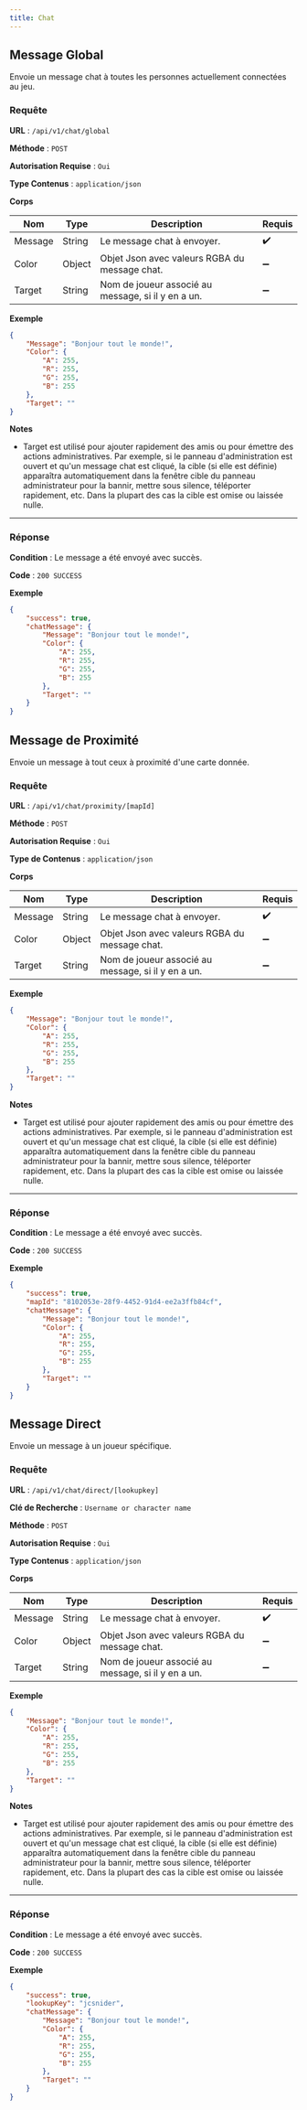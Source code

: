 ```yaml
---
title: Chat
---
```


## Message Global

Envoie un message chat à toutes les personnes actuellement connectées au jeu.

### Requête

**URL** : `/api/v1/chat/global`

**Méthode** : `POST`

**Autorisation Requise** : `Oui`

**Type Contenus** : `application/json`

**Corps**

| Nom     | Type   | Description                                        | Requis             |
| ------- | ------ | -------------------------------------------------- | ------------------ |
| Message | String | Le message chat à envoyer.                         | :heavy_check_mark: |
| Color   | Object | Objet Json avec valeurs RGBA du message chat.      | :heavy_minus_sign: |
| Target  | String | Nom de joueur associé au message, si il y en a un. | :heavy_minus_sign: |

**Exemple**

```json
{
	"Message": "Bonjour tout le monde!",
	"Color": {
		"A": 255,
		"R": 255,
		"G": 255,
		"B": 255
	},
	"Target": ""
}
```

**Notes**

- Target est utilisé pour ajouter rapidement des amis ou pour émettre des actions administratives. Par exemple, si le panneau d'administration est ouvert et qu'un message chat est cliqué, la cible (si elle est définie) apparaîtra automatiquement dans la fenêtre cible du panneau administrateur pour la bannir, mettre sous silence, téléporter rapidement, etc. Dans la plupart des cas la cible est omise ou laissée nulle.

---

### Réponse

**Condition** : Le message a été envoyé avec succès.

**Code** : `200 SUCCESS`

**Exemple**

```json
{
	"success": true,
	"chatMessage": {
		"Message": "Bonjour tout le monde!",
		"Color": {
			"A": 255,
			"R": 255,
			"G": 255,
			"B": 255
		},
		"Target": ""
	}
}
```

## Message de Proximité

Envoie un message à tout ceux à proximité d'une carte donnée.

### Requête

**URL** : `/api/v1/chat/proximity/[mapId]`

**Méthode** : `POST`

**Autorisation Requise** : `Oui`

**Type de Contenus** : `application/json`

**Corps**

| Nom     | Type   | Description                                        | Requis             |
| ------- | ------ | -------------------------------------------------- | ------------------ |
| Message | String | Le message chat à envoyer.                         | :heavy_check_mark: |
| Color   | Object | Objet Json avec valeurs RGBA du message chat.      | :heavy_minus_sign: |
| Target  | String | Nom de joueur associé au message, si il y en a un. | :heavy_minus_sign: |

**Exemple**

```json
{
	"Message": "Bonjour tout le monde!",
	"Color": {
		"A": 255,
		"R": 255,
		"G": 255,
		"B": 255
	},
	"Target": ""
}
```

**Notes**

- Target est utilisé pour ajouter rapidement des amis ou pour émettre des actions administratives. Par exemple, si le panneau d'administration est ouvert et qu'un message chat est cliqué, la cible (si elle est définie) apparaîtra automatiquement dans la fenêtre cible du panneau administrateur pour la bannir, mettre sous silence, téléporter rapidement, etc. Dans la plupart des cas la cible est omise ou laissée nulle.

---

### Réponse

**Condition** : Le message a été envoyé avec succès.

**Code** : `200 SUCCESS`

**Exemple**

```json
{
	"success": true,
	"mapId": "8102053e-28f9-4452-91d4-ee2a3ffb84cf",
	"chatMessage": {
		"Message": "Bonjour tout le monde!",
		"Color": {
			"A": 255,
			"R": 255,
			"G": 255,
			"B": 255
		},
		"Target": ""
	}
}
```

## Message Direct

Envoie un message à un joueur spécifique.

### Requête

**URL** : `/api/v1/chat/direct/[lookupkey]`

**Clé de Recherche** : `Username or character name`

**Méthode** : `POST`

**Autorisation Requise** : `Oui`

**Type Contenus** : `application/json`

**Corps**

| Nom     | Type   | Description                                        | Requis             |
| ------- | ------ | -------------------------------------------------- | ------------------ |
| Message | String | Le message chat à envoyer.                         | :heavy_check_mark: |
| Color   | Object | Objet Json avec valeurs RGBA du message chat.      | :heavy_minus_sign: |
| Target  | String | Nom de joueur associé au message, si il y en a un. | :heavy_minus_sign: |

**Exemple**

```json
{
	"Message": "Bonjour tout le monde!",
	"Color": {
		"A": 255,
		"R": 255,
		"G": 255,
		"B": 255
	},
	"Target": ""
}
```

**Notes**

- Target est utilisé pour ajouter rapidement des amis ou pour émettre des actions administratives. Par exemple, si le panneau d'administration est ouvert et qu'un message chat est cliqué, la cible (si elle est définie) apparaîtra automatiquement dans la fenêtre cible du panneau administrateur pour la bannir, mettre sous silence, téléporter rapidement, etc. Dans la plupart des cas la cible est omise ou laissée nulle.

---

### Réponse

**Condition** : Le message a été envoyé avec succès.

**Code** : `200 SUCCESS`

**Exemple**

```json
{
	"success": true,
	"lookupKey": "jcsnider",
	"chatMessage": {
		"Message": "Bonjour tout le monde!",
		"Color": {
			"A": 255,
			"R": 255,
			"G": 255,
			"B": 255
		},
		"Target": ""
	}
}
```
